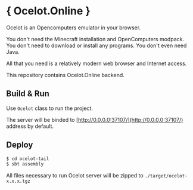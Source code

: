 # { Ocelot.Online }
Ocelot is an Opencomputers emulator in your browser.

You don't need the Minecraft installation and OpenComputers modpack.
You don't need to download or install any programs.
You don't even need Java.

All that you need is a relatively modern web browser and Internet access.

This repository contains Ocelot.Online backend.

## Build & Run

Use `Ocelot` class to run the project.

The server will be binded to [http://0.0.0.0:37107/](http://0.0.0.0:37107/) address by default.

## Deploy

```sh
$ cd ocelot-tail
$ sbt assembly
```

All files necessary to run Ocelot server will be zipped to `./target/ocelot-x.x.x.tgz`
